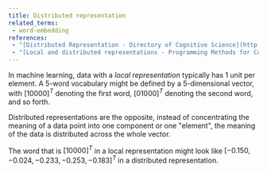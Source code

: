 ```yaml
---
title: Distributed representation
related_terms:
 - word-embedding
references:
 - "[Distributed Representation - Directory of Cognitive Science](http://www.bcp.psych.ualberta.ca/~mike/Pearl_Street/Dictionary/contents/D/distributed.html)"
 - "[Local and distributed representations - Programming Methods for Cognitive Science](http://www.indiana.edu/~gasser/Q530/Notes/representation.html)"
---
```

In machine learning, data with a *local representation* typically has 1 unit per element.
A 5-word vocabulary might be defined by a 5-dimensional vector, with
$[1 0 0 0 0]^T$ denoting the first word, $[0 1 0 0 0]^T$ denoting the second word,
and so forth.

Distributed representations are the opposite, instead of concentrating the meaning
of a data point into one component or one "element", the meaning of the
data is distributed across the whole vector.

The word that is $[1 0 0 0 0]^T$ in a local representation might look like
$[-0.150, -0.024, -0.233, -0.253, -0.183]^T$ in a distributed representation.
